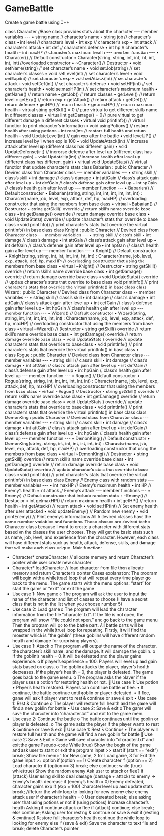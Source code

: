 # GameBattle
Create a game battle using C++

class Character //Base class provides stats about the character
--- member variables ---
•	string name // character’s name
•	string job // character’s class
•	int level // character’s level
•	int exp // character’s exp
•	int attack // character’s attack
•	int def // character’s defense
•	int hp // character’s health
•	int maxHP // character’s maximum health
--- member function ---
•	Character() // Default constructor
•	Character(string, string, int, int, int, int, int, int) //overloaded constructor
•	~Character() // Destructor
•	void setName(string) // set character’s name
•	void setJob(string) // set character’s classes
•	void setLevel(int) // set character’s level
•	void setExp(int) // set character’s exp
•	void setAttack(int)  // set character’s attack
•	void setDef(int)  // set character’s defense
•	void setHP(int) // set character’s health
•	void setmaxHP(int) // set character’s maximum health
•	getName() // return name
•	getJob() // return classes
•	getLevel() // return level
•	getExp() // return exp
•	getAttack() // return attack
•	getDef() // return defense
•	getHP() // return health
•	getmaxHP() // return maximum health
•	virtual string getSkill() = 0 // pure virtual to get different skills name in different classes
•	virtual int getDamage() = 0 // pure virtual to get different damage  in different classes
•	virtual void printInfo() // virtual function to print character’s information
•	void usingPotions() // restore health after using potions
•	int rest(int) // restore full health and return health
•	void UpdateLevel(int) // gain exp after the battle
•	void levelUP() // increase level by 1 when exp is 100
•	void UpdateAttack(int) // increase attack after level up (different class has different gain)
•	void UpdateDefense(int) // increase defense after level up (different class has different gain)
•	void UpdateHp(int) // increase health after level up (different class has different gain)
•	virtual void UpdateStats() // virtual function that update character’s stats
class Babarian : public Character // Devired class from Character class
--- member variables ---
•	string skill // class’s skill
•	int damage // class’s damage
•	int attGain // class’s attack gain after level up
•	int defGain // class’s defense gain after level up
•	int hpGain // class’s health gain after level up
--- member function ---
•	Babarian() // Default constructor
•	Babarian(string, string, int, int, int, int, int, int) : Character(name, job, level, exp, attack, def, hp, maxHP) // overloading constructor that using the members from base class
•	virtual ~Babarian() // Destructor
•	string getSkill() override // return skill’s name override base class
•	int getDamage() override // return damage override base class
•	void UpdateStats() override // update character’s stats that override to base class
•	void printInfo() // print character’s stats that override the virtual printInfo() in base class
class Knight : public Character // Devired class from Character class
--- member variables ---
•	string skill // class’s skill
•	int damage // class’s damage
•	int attGain // class’s attack gain after level up
•	int defGain // class’s defense gain after level up
•	int hpGain // class’s health gain after level up
--- member function ---
•	Knight() // Default constructor
•	Knight(string, string, int, int, int, int, int, int) : Character(name, job, level, exp, attack, def, hp, maxHP) // overloading constructor that using the members from base class
•	virtual ~Knight() // Destructor
•	string getSkill() override // return skill’s name override base class
•	int getDamage() override // return damage override base class
•	void UpdateStats() override // update character’s stats that override to base class
void printInfo() // print character’s stats that override the virtual printInfo() in base class
class Wizard : public Character // Devired class from Character class
-- member variables --
•	string skill // class’s skill
•	int damage // class’s damage
•	int attGain // class’s attack gain after level up
•	int defGain // class’s defense gain after level up
•	int hpGain // class’s health gain after level up
--- member function ---
•	Wizard() // Default constructor
•	Wizard(string, string, int, int, int, int, int, int) : Character(name, job, level, exp, attack, def, hp, maxHP) // overloading constructor that using the members from base class
•	virtual ~Wizard() // Destructor
•	string getSkill() override // return skill’s name override base class
•	int getDamage() override // return damage override base class
•	void UpdateStats() override // update character’s stats that override to base class
•	void printInfo() // print character’s stats that override the virtual printInfo() in base class
•	
class Rogue : public Character // Devired class from Character class
--- member variables ---
•	string skill // class’s skill
•	int damage // class’s damage
•	int attGain // class’s attack gain after level up
•	int defGain // class’s defense gain after level up
•	int hpGain // class’s health gain after level up
--- member function ---
•	Rogue() // Default constructor
•	Rogue(string, string, int, int, int, int, int, int) : Character(name, job, level, exp, attack, def, hp, maxHP) // overloading constructor that using the members from base class
•	virtual ~Rogue() // Destructor
•	string getSkill() override // return skill’s name override base class
•	int getDamage() override // return damage override base class
•	void UpdateStats() override // update character’s stats that override to base class
•	void printInfo() // print character’s stats that override the virtual printInfo() in base class
class DemonKing : public Character // Devired class from Character class
--- member variables ---
•	string skill // class’s skill
•	int damage // class’s damage
•	int attGain // class’s attack gain after level up
•	int defGain // class’s defense gain after level up
•	int hpGain // class’s health gain after level up
--- member function ---
•	DemonKing() // Default constructor
•	DemonKing(string, string, int, int, int, int, int, int) : Character(name, job, level, exp, attack, def, hp, maxHP) // overloading constructor that using the members from base class
•	virtual ~DemonKing() // Destructor
•	string getSkill() override // return skill’s name override base class
•	int getDamage() override // return damage override base class
•	void UpdateStats() override // update character’s stats that override to base class
•	void printInfo() // print character’s stats that override the virtual printInfo() in base class
class Enemy // Enemy class with random stats
--- member variables ---
•	int maxHP // Enemy’s maximum health
•	int HP // Enemy’s health
•	int attack // Enemy’s attack
--- member functions ---
•	Enemy() // Default constructor that include random stats
•	~Enemy() // Destuctor
•	int getmaxHP() // return maximum health
•	int getHP() // return health
•	int getAttack() // return attack
•	void setHP(int) // Set enemy health after user attacked
•	void updateEnemy() // Random new enemy
•	void printEnemy() // Print enemy’s informations
All 5 devired classes have the same member variables and functions. These classes are devired to the Character class because I want to create a character with different stats based on the classes the user chooses. They will get the basic stats such as name, job, level, and experience from the character. However, each class will have different stats such as health, attack, defense, skills, and damage that will make each class unique.
Main function:
-	Character* createCharacter // allocate memory and return Character’s ponter while user create new character
-	Character* loadCharacter // load character from file then allocate memory and return Character’s pointer
Cases explanation:
The program will begin with a while(true) loop that will repeat every time player go back to the menu. The game starts with the menu options: “start” for start the game or “exit” for exit the game
-	Use case 1: New game
o	The program will ask the user to input the name of the character and list of classes to choose (I have a secret class that is not in the list when you choose number 5)
-	Use case 2: Load game
o	The program will load the character information from the file “character.txt”. If the file is not open, the program will show “File could not open.” and go back to the game menu
Then the program will go to the battle part. All battle parts will be wrapped in the while(true) loop for repeating. Firstly, it will find the monster which is “the goblin” (these goblins will have different random health and damage for surprising players).
-	Use case 1: Attack
o	The program will output the name of the character, the character’s skill name, and the damage. It will damage the goblin.
o	If the goblin’s health = 0, it will be defeated and the player gains experience.
o	If player’s experience = 100. Players will level up and gain stats based on class.
o	The goblin attacks the player, player’s health decreases. If the player’s health = 0, the player is defeated. The game goes back to the game menu.
o	The program asks the player if the player uses a potion for restoring health or not.
	Use case 1: Use potion
•	Player’s health restored. Players can continue battle or flee.
•	If continue, the battle continue until goblin or player defeated.
•	If flee, game will ask if player want to rest & continue or save & exit
•	Use case 1: Rest & Continue
o	The player will restore full health and the game will find a new goblin for battle
•	Use case 2: Save & exit
o	The game will save the character into “character.txt” and exit to the game menu
-	Use case 2: Continue the battle
o	The battle continues until the goblin or player is defeated.
o	The game asks the player if the player wants to rest & continue or save & exit
	Use case 1: Rest & Continue
•	The player will restore full health and the game will find a new goblin for battle
	Use case 2: Save & Exit
•	Game will save character into “character.txt” and exit the game
Pseudo-code
While (true)
	Show the begin of the game and ask user to start or exit the program
	input >> start
	if (start == “exit”)
		break;
	Show the menu: 1 for New game, 2 for Load game, 3 for Exit the game
	input >> option
	if (option == 1)
		Create character
	if (option == 2)
		Load character
	if (option == 3)
		break;
	else continue;
while (true)
	while(true)
		Show the random enemy
Ask user to attack or flee?
if (attack)
	User using skill to deal damage (damage + attack) to enemy -> Enemy’s health decrease
	if (enemy’s health = 0)
		Enemy defeated, character gains exp
		If (exp = 100)
			Character level up and update stats
			break; //Return the while loop to looking for new enemy
	else enemy attack user
		if character’s health = 0
			User defeated
			break;
		else asking user that using potions or not
			if (using potions)
				Increase character’s health
				Asking if continue attack or flee
				if (attack)
					continue;
				else break;
			else continue;
	Asking user for resting & continue or save & exit
	if (resting & continue)
		Restore full character’s health
		continue the while loop to looking for enemy
	else if (save & exit)
		Save the character to text file and break;
delete Character’s pointer

